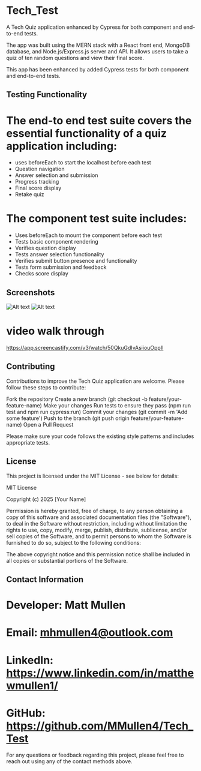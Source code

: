 # Tech_Test
A Tech Quiz application enhanced by Cypress for both component and end-to-end tests.

The app was built using the MERN stack with a React front end, MongoDB database, and Node.js/Express.js server and API. It allows users to take a quiz of ten random questions and view their final score.

This app has been enhanced by added Cypress tests for both component and end-to-end tests.


## Testing Functionality

# The end-to end test suite covers the essential functionality of a quiz application including:

 - uses beforeEach to start the localhost before each test
 - Question navigation
 - Answer selection and submission
 - Progress tracking
 - Final score display
 - Retake quiz

# The component test suite includes:

 - Uses beforeEach to mount the component before each test
 - Tests basic component rendering
 - Verifies question display
 - Tests answer selection functionality
 - Verifies submit button presence and functionality
 - Tests form submission and feedback
 - Checks score display


## Screenshots

![Alt text](<Screenshot 2025-05-05 at 11.33.55 AM.png>)
![Alt text](<Screenshot 2025-05-05 at 11.33.28 AM.png>)

# video walk through

https://app.screencastify.com/v3/watch/50QkuGdIvAsiiouOppIl


## Contributing
Contributions to improve the Tech Quiz application are welcome. Please follow these steps to contribute:

Fork the repository
Create a new branch (git checkout -b feature/your-feature-name)
Make your changes
Run tests to ensure they pass (npm run test and npm run cypress:run)
Commit your changes (git commit -m 'Add some feature')
Push to the branch (git push origin feature/your-feature-name)
Open a Pull Request

Please make sure your code follows the existing style patterns and includes appropriate tests.


## License
This project is licensed under the MIT License - see below for details:

MIT License

Copyright (c) 2025 [Your Name]

Permission is hereby granted, free of charge, to any person obtaining a copy
of this software and associated documentation files (the "Software"), to deal
in the Software without restriction, including without limitation the rights
to use, copy, modify, merge, publish, distribute, sublicense, and/or sell
copies of the Software, and to permit persons to whom the Software is
furnished to do so, subject to the following conditions:

The above copyright notice and this permission notice shall be included in all
copies or substantial portions of the Software.

## Contact Information

# Developer: Matt Mullen
# Email: mhmullen4@outlook.com
# LinkedIn: https://www.linkedin.com/in/matthewmullen1/
# GitHub: https://github.com/MMullen4/Tech_Test


For any questions or feedback regarding this project, please feel free to reach out using any of the contact methods above.
